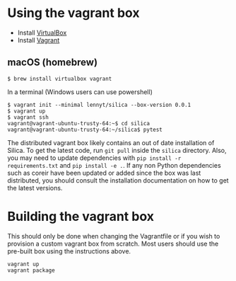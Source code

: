 # Using the vagrant box
* Install [VirtualBox](https://www.virtualbox.org/wiki/Downloads)
* Install [Vagrant](https://www.vagrantup.com/downloads.html)

## macOS (homebrew)
```
$ brew install virtualbox vagrant
```

In a terminal (Windows users can use powershell)
```
$ vagrant init --minimal lennyt/silica --box-version 0.0.1
$ vagrant up
$ vagrant ssh
vagrant@vagrant-ubuntu-trusty-64:~$ cd silica
vagrant@vagrant-ubuntu-trusty-64:~/silica$ pytest
```

The distributed vagrant box likely contains an out of date installation of
Silica. To get the latest code, run `git pull` inside the `silica` directory.
Also, you may need to update dependencies with `pip install -r
requirements.txt` and `pip install -e .`.  If any non Python dependencies such
as coreir have been updated or added since the box was last distributed, you
should consult the installation documentation on how to get the latest
versions.

# Building the vagrant box
This should only be done when changing the Vagrantfile or if you wish to
provision a custom vagrant box from scratch. Most users should use the
pre-built box using the instructions above.
```
vagrant up
vagrant package
```
